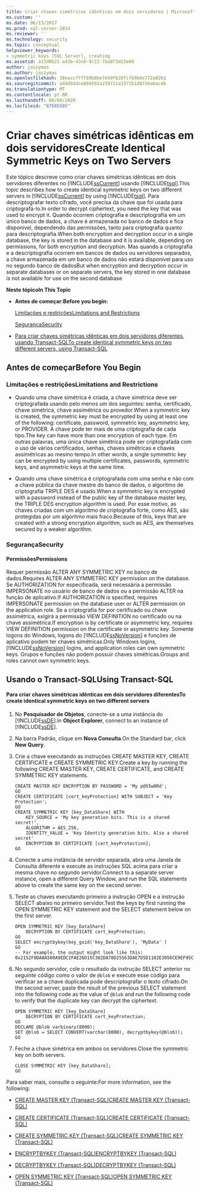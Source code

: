 ```yaml
---
title: Criar chaves simétricas idênticas em dois servidores | Microsoft Docs
ms.custom: ''
ms.date: 06/13/2017
ms.prod: sql-server-2014
ms.reviewer: ''
ms.technology: security
ms.topic: conceptual
helpviewer_keywords:
- symmetric keys [SQL Server], creating
ms.assetid: a13d0b21-a43b-43c0-9c22-7ba8f3d15e80
author: jaszymas
ms.author: jaszymas
ms.openlocfilehash: 38eaccffff89b0be7e59f628fcfb9b6e772a02b1
ms.sourcegitcommit: ad4d92dce894592a259721a1571b1d8736abacdb
ms.translationtype: MT
ms.contentlocale: pt-BR
ms.lasthandoff: 08/04/2020
ms.locfileid: "87685505"
---
```

# <a name="create-identical-symmetric-keys-on-two-servers"></a><span data-ttu-id="32a60-102">Criar chaves simétricas idênticas em dois servidores</span><span class="sxs-lookup"><span data-stu-id="32a60-102">Create Identical Symmetric Keys on Two Servers</span></span>
  <span data-ttu-id="32a60-103">Este tópico descreve como criar chaves simétricas idênticas em dois servidores diferentes no [!INCLUDE[ssCurrent](../../../includes/sscurrent-md.md)] usando [!INCLUDE[tsql](../../../includes/tsql-md.md)].</span><span class="sxs-lookup"><span data-stu-id="32a60-103">This topic describes how to create identical symmetric keys on two different servers in [!INCLUDE[ssCurrent](../../../includes/sscurrent-md.md)] by using [!INCLUDE[tsql](../../../includes/tsql-md.md)].</span></span> <span data-ttu-id="32a60-104">Para descriptografar texto cifrado, você precisa da chave que foi usada para criptografá-lo.</span><span class="sxs-lookup"><span data-stu-id="32a60-104">In order to decrypt ciphertext, you need the key that was used to encrypt it.</span></span> <span data-ttu-id="32a60-105">Quando ocorrem criptografia e descriptografia em um único banco de dados, a chave é armazenada no banco de dados e fica disponível, dependendo das permissões, tanto para criptografia quanto para descriptografia.</span><span class="sxs-lookup"><span data-stu-id="32a60-105">When both encryption and decryption occur in a single database, the key is stored in the database and it is available, depending on permissions, for both encryption and decryption.</span></span> <span data-ttu-id="32a60-106">Mas quando a criptografia e a descriptografia ocorrem em bancos de dados ou servidores separados, a chave armazenada em um banco de dados não estará disponível para uso no segundo banco de dados</span><span class="sxs-lookup"><span data-stu-id="32a60-106">But when encryption and decryption occur in separate databases or on separate servers, the key stored in one database is not available for use on the second database</span></span>  
  
 <span data-ttu-id="32a60-107">**Neste tópico**</span><span class="sxs-lookup"><span data-stu-id="32a60-107">**In This Topic**</span></span>  
  
-   <span data-ttu-id="32a60-108">**Antes de começar:**</span><span class="sxs-lookup"><span data-stu-id="32a60-108">**Before you begin:**</span></span>  
  
     [<span data-ttu-id="32a60-109">Limitações e restrições</span><span class="sxs-lookup"><span data-stu-id="32a60-109">Limitations and Restrictions</span></span>](#Restrictions)  
  
     [<span data-ttu-id="32a60-110">Segurança</span><span class="sxs-lookup"><span data-stu-id="32a60-110">Security</span></span>](#Security)  
  
-   [<span data-ttu-id="32a60-111">Para criar chaves simétricas idênticas em dois servidores diferentes, usando Transact-SQL</span><span class="sxs-lookup"><span data-stu-id="32a60-111">To create identical symmetric keys on two different servers, using Transact-SQL</span></span>](#TsqlProcedure)  
  
##  <a name="before-you-begin"></a><a name="BeforeYouBegin"></a> <span data-ttu-id="32a60-112">Antes de começar</span><span class="sxs-lookup"><span data-stu-id="32a60-112">Before You Begin</span></span>  
  
###  <a name="limitations-and-restrictions"></a><a name="Restrictions"></a> <span data-ttu-id="32a60-113">Limitações e restrições</span><span class="sxs-lookup"><span data-stu-id="32a60-113">Limitations and Restrictions</span></span>  
  
-   <span data-ttu-id="32a60-114">Quando uma chave simétrica é criada, a chave simétrica deve ser criptografada usando pelo menos um dos seguintes: senha, certificado, chave simétrica, chave assimétrica ou provedor.</span><span class="sxs-lookup"><span data-stu-id="32a60-114">When a symmetric key is created, the symmetric key must be encrypted by using at least one of the following: certificate, password, symmetric key, asymmetric key, or PROVIDER.</span></span> <span data-ttu-id="32a60-115">A chave pode ter mais de uma criptografia de cada tipo.</span><span class="sxs-lookup"><span data-stu-id="32a60-115">The key can have more than one encryption of each type.</span></span> <span data-ttu-id="32a60-116">Em outras palavras, uma única chave simétrica pode ser criptografada com o uso de vários certificados, senhas, chaves simétricas e chaves assimétricas ao mesmo tempo.</span><span class="sxs-lookup"><span data-stu-id="32a60-116">In other words, a single symmetric key can be encrypted by using multiple certificates, passwords, symmetric keys, and asymmetric keys at the same time.</span></span>  
  
-   <span data-ttu-id="32a60-117">Quando uma chave simétrica é criptografada com uma senha e não com a chave pública da chave mestre do banco de dados, o algoritmo de criptografia TRIPLE DES é usado.</span><span class="sxs-lookup"><span data-stu-id="32a60-117">When a symmetric key is encrypted with a password instead of the public key of the database master key, the TRIPLE DES encryption algorithm is used.</span></span> <span data-ttu-id="32a60-118">Por esse motivo, as chaves criadas com um algoritmo de criptografia forte, como AES, são protegidas por um algoritmo mais fraco.</span><span class="sxs-lookup"><span data-stu-id="32a60-118">Because of this, keys that are created with a strong encryption algorithm, such as AES, are themselves secured by a weaker algorithm.</span></span>  
  
###  <a name="security"></a><a name="Security"></a> <span data-ttu-id="32a60-119">Segurança</span><span class="sxs-lookup"><span data-stu-id="32a60-119">Security</span></span>  
  
####  <a name="permissions"></a><a name="Permissions"></a> <span data-ttu-id="32a60-120">Permissões</span><span class="sxs-lookup"><span data-stu-id="32a60-120">Permissions</span></span>  
 <span data-ttu-id="32a60-121">Requer permissão ALTER ANY SYMMETRIC KEY no banco de dados.</span><span class="sxs-lookup"><span data-stu-id="32a60-121">Requires ALTER ANY SYMMETRIC KEY permission on the database.</span></span> <span data-ttu-id="32a60-122">Se AUTHORIZATION for especificada, será necessária a permissão IMPERSONATE no usuário de banco de dados ou a permissão ALTER na função de aplicativo.</span><span class="sxs-lookup"><span data-stu-id="32a60-122">If AUTHORIZATION is specified, requires IMPERSONATE permission on the database user or ALTER permission on the application role.</span></span> <span data-ttu-id="32a60-123">Se a criptografia for por certificado ou chave assimétrica, exigirá a permissão VIEW DEFINITION no certificado ou na chave assimétrica.</span><span class="sxs-lookup"><span data-stu-id="32a60-123">If encryption is by certificate or asymmetric key, requires VIEW DEFINITION permission on the certificate or asymmetric key.</span></span> <span data-ttu-id="32a60-124">Somente logons do Windows, logons do [!INCLUDE[ssNoVersion](../../../includes/ssnoversion-md.md)] e funções de aplicativo podem ter chaves simétricas.</span><span class="sxs-lookup"><span data-stu-id="32a60-124">Only Windows logins, [!INCLUDE[ssNoVersion](../../../includes/ssnoversion-md.md)] logins, and application roles can own symmetric keys.</span></span> <span data-ttu-id="32a60-125">Grupos e funções não podem possuir chaves simétricas.</span><span class="sxs-lookup"><span data-stu-id="32a60-125">Groups and roles cannot own symmetric keys.</span></span>  
  
##  <a name="using-transact-sql"></a><a name="TsqlProcedure"></a> <span data-ttu-id="32a60-126">Usando o Transact-SQL</span><span class="sxs-lookup"><span data-stu-id="32a60-126">Using Transact-SQL</span></span>  
  
#### <a name="to-create-identical-symmetric-keys-on-two-different-servers"></a><span data-ttu-id="32a60-127">Para criar chaves simétricas idênticas em dois servidores diferentes</span><span class="sxs-lookup"><span data-stu-id="32a60-127">To create identical symmetric keys on two different servers</span></span>  
  
1.  <span data-ttu-id="32a60-128">No **Pesquisador de Objetos**, conecte-se a uma instância do [!INCLUDE[ssDE](../../../includes/ssde-md.md)].</span><span class="sxs-lookup"><span data-stu-id="32a60-128">In **Object Explorer**, connect to an instance of [!INCLUDE[ssDE](../../../includes/ssde-md.md)].</span></span>  
  
2.  <span data-ttu-id="32a60-129">Na barra Padrão, clique em **Nova Consulta**.</span><span class="sxs-lookup"><span data-stu-id="32a60-129">On the Standard bar, click **New Query**.</span></span>  
  
3.  <span data-ttu-id="32a60-130">Crie a chave executando as instruções CREATE MASTER KEY, CREATE CERTIFICATE e CREATE SYMMETRIC KEY.</span><span class="sxs-lookup"><span data-stu-id="32a60-130">Create a key by running the following CREATE MASTER KEY, CREATE CERTIFICATE, and CREATE SYMMETRIC KEY statements.</span></span>  
  
    ```  
    CREATE MASTER KEY ENCRYPTION BY PASSWORD = 'My p@55w0Rd';  
    GO  
    CREATE CERTIFICATE [cert_keyProtection] WITH SUBJECT = 'Key Protection';  
    GO  
    CREATE SYMMETRIC KEY [key_DataShare] WITH  
        KEY_SOURCE = 'My key generation bits. This is a shared secret!',  
        ALGORITHM = AES_256,   
        IDENTITY_VALUE = 'Key Identity generation bits. Also a shared secret'  
        ENCRYPTION BY CERTIFICATE [cert_keyProtection];  
    GO  
    ```  
  
4.  <span data-ttu-id="32a60-131">Conecte a uma instância de servidor separada, abra uma Janela de Consulta diferente e execute as instruções SQL acima para criar a mesma chave no segundo servidor.</span><span class="sxs-lookup"><span data-stu-id="32a60-131">Connect to a separate server instance, open a different Query Window, and run the SQL statements above to create the same key on the second server.</span></span>  
  
5.  <span data-ttu-id="32a60-132">Teste as chaves executando primeiro a instrução OPEN e a instrução SELECT abaixo no primeiro servidor.</span><span class="sxs-lookup"><span data-stu-id="32a60-132">Test the keys by first running the OPEN SYMMETRIC KEY statement and the SELECT statement below on the first server.</span></span>  
  
    ```  
    OPEN SYMMETRIC KEY [key_DataShare]   
        DECRYPTION BY CERTIFICATE cert_keyProtection;  
    GO  
    SELECT encryptbykey(key_guid('key_DataShare'), 'MyData' )  
    GO  
    -- For example, the output might look like this: 0x2152F8DA8A500A9EDC2FAE26D15C302DA70D25563DAE7D5D1102E3056CE9EF95CA3E7289F7F4D0523ED0376B155FE9C3  
    ```  
  
6.  <span data-ttu-id="32a60-133">No segundo servidor, cole o resultado da instrução SELECT anterior no seguinte código como o valor de `@blob` e execute esse código para verificar se a chave duplicada pode descriptografar o texto cifrado.</span><span class="sxs-lookup"><span data-stu-id="32a60-133">On the second server, paste the result of the previous SELECT statement into the following code as the value of `@blob` and run the following code to verify that the duplicate key can decrypt the ciphertext.</span></span>  
  
    ```  
    OPEN SYMMETRIC KEY [key_DataShare]   
        DECRYPTION BY CERTIFICATE cert_keyProtection;  
    GO  
    DECLARE @blob varbinary(8000);  
    SET @blob = SELECT CONVERT(varchar(8000), decryptbykey(@blob));  
    GO  
    ```  
  
7.  <span data-ttu-id="32a60-134">Feche a chave simétrica em ambos os servidores.</span><span class="sxs-lookup"><span data-stu-id="32a60-134">Close the symmetric key on both servers.</span></span>  
  
    ```  
    CLOSE SYMMETRIC KEY [key_DataShare];  
    GO  
    ```  
  
 <span data-ttu-id="32a60-135">Para saber mais, consulte o seguinte:</span><span class="sxs-lookup"><span data-stu-id="32a60-135">For more information, see the following:</span></span>  
  
-   [<span data-ttu-id="32a60-136">CREATE MASTER KEY &#40;Transact-SQL&#41;</span><span class="sxs-lookup"><span data-stu-id="32a60-136">CREATE MASTER KEY &#40;Transact-SQL&#41;</span></span>](/sql/t-sql/statements/create-master-key-transact-sql)  
  
-   [<span data-ttu-id="32a60-137">CREATE CERTIFICATE &#40;Transact-SQL&#41;</span><span class="sxs-lookup"><span data-stu-id="32a60-137">CREATE CERTIFICATE &#40;Transact-SQL&#41;</span></span>](/sql/t-sql/statements/create-certificate-transact-sql)  
  
-   [<span data-ttu-id="32a60-138">CREATE SYMMETRIC KEY &#40;Transact-SQL&#41;</span><span class="sxs-lookup"><span data-stu-id="32a60-138">CREATE SYMMETRIC KEY &#40;Transact-SQL&#41;</span></span>](/sql/t-sql/statements/create-symmetric-key-transact-sql)  
  
-   [<span data-ttu-id="32a60-139">ENCRYPTBYKEY &#40;Transact-SQL&#41;</span><span class="sxs-lookup"><span data-stu-id="32a60-139">ENCRYPTBYKEY &#40;Transact-SQL&#41;</span></span>](/sql/t-sql/functions/encryptbykey-transact-sql)  
  
-   [<span data-ttu-id="32a60-140">DECRYPTBYKEY &#40;Transact-SQL&#41;</span><span class="sxs-lookup"><span data-stu-id="32a60-140">DECRYPTBYKEY &#40;Transact-SQL&#41;</span></span>](/sql/t-sql/functions/decryptbykey-transact-sql)  
  
-   [<span data-ttu-id="32a60-141">OPEN SYMMETRIC KEY &#40;Transact-SQL&#41;</span><span class="sxs-lookup"><span data-stu-id="32a60-141">OPEN SYMMETRIC KEY &#40;Transact-SQL&#41;</span></span>](/sql/t-sql/statements/open-symmetric-key-transact-sql)  
  
  
